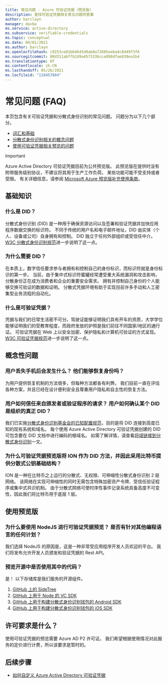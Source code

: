 ```yaml
---
title: 常见问题 - Azure 可验证凭据（预览版）
description: 查找可验证凭据相关常见问题的答案
author: barclayn
manager: davba
ms.service: active-directory
ms.subservice: verifiable-credentials
ms.topic: conceptual
ms.date: 04/01/2021
ms.author: barclayn
ms.openlocfilehash: c9253ce81b64b45d0ab8a72605eeba4c0d49f3f6
ms.sourcegitcommit: 80d311abffb2d9a457333bcca898dfae830ea1b4
ms.translationtype: HT
ms.contentlocale: zh-CN
ms.lasthandoff: 05/26/2021
ms.locfileid: "110457884"
---
```

# <a name="frequently-asked-questions-faq"></a>常见问题 (FAQ)

本页包含有关可验证凭据和分散式身份识别的常见问题。 问题分为以下几个部分。

- [词汇和基础](#the-basics)
- [分散式身份识别相关的概念问题](#conceptual-questions)
- [使用可验证凭据相关预览的问题](#using-the-preview)

> [!IMPORTANT]
> Azure Active Directory 可验证凭据目前为公共预览版。
> 此预览版在提供时没有附带服务级别协议，不建议将其用于生产工作负荷。 某些功能可能不受支持或者受限。 有关详细信息，请参阅 [Microsoft Azure 预览版补充使用条款](https://azure.microsoft.com/support/legal/preview-supplemental-terms/)。

## <a name="the-basics"></a>基础知识

### <a name="what-is-a-did"></a>什么是 DID？ 

分散式身份识别 (DID) 是一种用于确保资源访问以及签署和验证凭据并加快应用程序数据交换的标识符。 不同于传统的用户名和电子邮件地址，DID 由实体（个人、设备或公司）自身拥有和控制。 DID 独立于任何外部组织或受信任中介。 [W3C 分散式身份识别规范](https://www.w3.org/TR/did-core/)进一步说明了这一点。

### <a name="why-do-we-need-a-did"></a>为什么需要 DID？

在本质上，数字信任要求参与者拥有和控制自己的身份标识，而标识符就是身份标识的第一步。
当前，由于集中式标识符蜜罐经常遭受重大系统漏洞和攻击影响，分散身份正在成为消费者和企业的重要安全需求。
拥有并控制自己身份的个人能够交换可验证的数据和证明。 分散式凭据环境有助于实现目前许多手动和人工密集型业务流程的自动化。

### <a name="what-is-a-verifiable-credential"></a>什么是可验证凭据？ 

凭据与我们的日常生活密不可分。驾驶证能够证明我们具有开车的资质，大学学位能够证明我们的受教育程度，而政府发放的护照是我们前往不同国家/地区的通行证。 可验证凭据在 Web 上以安全加密、保护隐私和计算机可验证的方式呈现。 [W3C 可验证凭据规范](https://www.w3.org/TR/vc-data-model//)进一步说明了这一点。


## <a name="conceptual-questions"></a>概念性问题

### <a name="what-happens-when-a-user-loses-their-phone-can-they-recover-their-identity"></a>用户丢失手机后会发生什么？ 他们能够恢复身份吗？

为用户提供恢复机制的方法很多，但每种方法都各有利弊。 我们目前一直在评估各种方案，并且已经在设计便利安全且尊重用户隐私和自主性的恢复方法。

### <a name="how-can-a-user-trust-a-request-from-an-issuer-or-verifier-how-do-they-know-a-did-is-the-real-did-for-an-organization"></a>用户如何信任来自颁发者或验证程序的请求？ 用户如何确认某个 DID 是组织的真正 DID？

我们已实施[分散式身份识别基金会的已知配置规范](https://identity.foundation/.well-known/resources/did-configuration/)，目的是将 DID 连接到高度已知的现有系统和域名。 每个使用 Azure Active Directory 可验证凭据创建的 DID 可包含要在 DID 文档中进行编码的根域名。 如需了解详情，请查看[将域链接到分散式身份识别](how-to-dnsbind.md)一文。  

### <a name="why-does-the-verifiable-credential-preview-use-ion-as-its-did-method-and-therefore-bitcoin-to-provide-decentralized-public-key-infrastructure"></a>为什么可验证凭据预览版将 ION 作为 DID 方法，并因此采用比特币提供分散式公钥基础结构？

ION 是一种在比特币之上运行的分散式、无权限、可伸缩性分散式身份识别 2 层网络。 该网络在实现可伸缩性的同时无需包含特殊加密资产令牌、受信任验证程序或集中式共识机制。 由于分散式网络可使时序性事件记录系统具备高度不可变性，因此我们将比特币用于底层 1 层。

## <a name="using-the-preview"></a>使用预览版

### <a name="why-must-i-use-nodejs-for-the-verifiable-credentials-preview-any-plans-for-other-programming-languages"></a>为什么要使用 NodeJS 进行可验证凭据预览？ 是否有针对其他编程语言的任何计划？ 

我们选择 NodeJS 的原因是，这是一种非常受应用程序开发人员欢迎的平台。 我们将发布允许开发人员颁发和验证凭据的 Rest API。 

### <a name="is-any-of-the-code-used-in-the-preview-open-source"></a>预览开源中是否使用其中的代码？

是！ 以下存储库是我们服务的开源组件。

1. [GitHub 上的 SideTree](https://github.com/decentralized-identity/sidetree)
2. [GitHub 上用于 Node 的 VC SDK](https://github.com/microsoft/VerifiableCredentials-Verification-SDK-Typescript)
3. [GitHub 上用于构建分散式身份识别钱包的 Android SDK](https://github.com/microsoft/VerifiableCredential-SDK-Android)
4. [GitHub 上用于构建分散式身份识别钱包的 iOS SDK](https://github.com/microsoft/VerifiableCredential-SDK-iOS)


## <a name="what-are-the-licensing-requirements"></a>许可要求是什么？

使用可验证凭据的预览需要 Azure AD P2 许可证。 我们希望根据使用情况对此服务的定价进行计费，所以该要求是暂时的。 


## <a name="next-steps"></a>后续步骤

- [如何自定义 Azure Active Directory 可验证凭据](credential-design.md)

